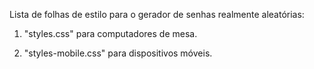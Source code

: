 Lista de folhas de estilo para o gerador de senhas realmente aleatórias:


1) "styles.css" para computadores de mesa.
 
2) "styles-mobile.css" para dispositivos móveis.
